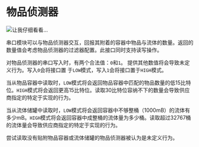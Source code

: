 # 物品侦测器
![让我仔细看看...](block:create:content_observer)

串口模块可以与物品侦测器交互，回报其附着的容器中物品与流体的数量。返回的数量值会考虑物品侦测器的过滤器配置。此接口同时支持读写操作。

对物品侦测器的串口写入时，有两个合法值：`0`和`1`。 提供其他数值将会导致未定义行为。写入`0`会将接口置 于`LOW`模式，写入`1`会将接口置于`HIGH`模式。

当从物品容器中读取时，`LOW`模式将会返回物品容器中匹配的物品数量的低15比特位。`HIGH`模式将会返回更高15比特位。读取30比特位容纳不下的数量会导致供应商指定的特定于实现的行为。

当从流体储罐中读取时，`LOW`模式将会返回容器中不够整桶（1000mB）的流体有多少mB。`HIGH`模式将会返回容器中成整桶的流体量为多少桶。读取超过32767桶的流体量会导致供应商指定的特定于实现的行为。

尝试读取没有贴附物品容器或流体储罐的物品侦测器被认为是未定义行为。
